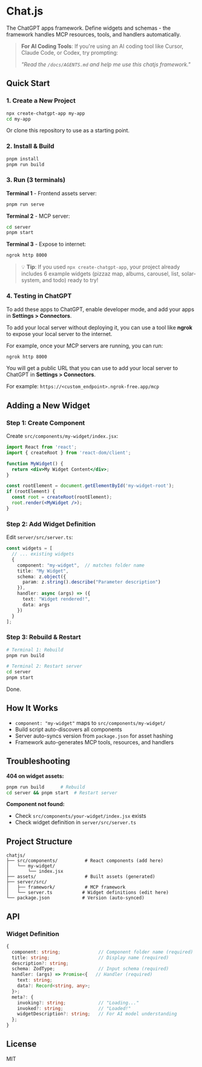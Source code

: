 # Chat.js

The ChatGPT apps framework. Define widgets and schemas - the framework handles MCP resources, tools, and handlers automatically.

> **For AI Coding Tools**: If you're using an AI coding tool like Cursor, Claude Code, or Codex, try prompting:
> 
> _"Read the `/docs/AGENTS.md` and help me use this chatjs framework."_

## Quick Start

### 1. Create a New Project

```bash
npx create-chatgpt-app my-app
cd my-app
```

Or clone this repository to use as a starting point.

### 2. Install & Build

```bash
pnpm install
pnpm run build
```

### 3. Run (3 terminals)

**Terminal 1** - Frontend assets server:
```bash
pnpm run serve
```

**Terminal 2** - MCP server:
```bash
cd server
pnpm start
```

**Terminal 3** - Expose to internet:
```bash
ngrok http 8000
```

> 💡 **Tip**: If you used `npx create-chatgpt-app`, your project already includes 6 example widgets (pizzaz map, albums, carousel, list, solar-system, and todo) ready to try!

### 4. Testing in ChatGPT

To add these apps to ChatGPT, enable developer mode, and add your apps in **Settings > Connectors**.

To add your local server without deploying it, you can use a tool like **ngrok** to expose your local server to the internet.

For example, once your MCP servers are running, you can run:

```bash
ngrok http 8000
```

You will get a public URL that you can use to add your local server to ChatGPT in **Settings > Connectors**.

For example: `https://<custom_endpoint>.ngrok-free.app/mcp`

## Adding a New Widget

### Step 1: Create Component

Create `src/components/my-widget/index.jsx`:

```jsx
import React from 'react';
import { createRoot } from 'react-dom/client';

function MyWidget() {
  return <div>My Widget Content</div>;
}

const rootElement = document.getElementById('my-widget-root');
if (rootElement) {
  const root = createRoot(rootElement);
  root.render(<MyWidget />);
}
```

### Step 2: Add Widget Definition

Edit `server/src/server.ts`:

```typescript
const widgets = [
  // ... existing widgets
  {
    component: "my-widget",  // matches folder name
    title: "My Widget",
    schema: z.object({
      param: z.string().describe("Parameter description")
    }),
    handler: async (args) => ({
      text: "Widget rendered!",
      data: args
    })
  }
];
```

### Step 3: Rebuild & Restart

```bash
# Terminal 1: Rebuild
pnpm run build

# Terminal 2: Restart server
cd server
pnpm start
```

Done.

## How It Works

- `component: "my-widget"` maps to `src/components/my-widget/`
- Build script auto-discovers all components
- Server auto-syncs version from `package.json` for asset hashing
- Framework auto-generates MCP tools, resources, and handlers

## Troubleshooting

**404 on widget assets:**
```bash
pnpm run build      # Rebuild
cd server && pnpm start  # Restart server
```

**Component not found:**
- Check `src/components/your-widget/index.jsx` exists
- Check widget definition in `server/src/server.ts`

## Project Structure

```
chatjs/
├── src/components/          # React components (add here)
│   └── my-widget/
│       └── index.jsx
├── assets/                  # Built assets (generated)
├── server/src/
│   ├── framework/           # MCP framework
│   └── server.ts           # Widget definitions (edit here)
└── package.json            # Version (auto-synced)
```

## API

### Widget Definition

```typescript
{
  component: string;              // Component folder name (required)
  title: string;                  // Display name (required)
  description?: string;
  schema: ZodType;                // Input schema (required)
  handler: (args) => Promise<{   // Handler (required)
    text: string;
    data?: Record<string, any>;
  }>;
  meta?: {
    invoking?: string;            // "Loading..."
    invoked?: string;             // "Loaded!"
    widgetDescription?: string;   // For AI model understanding
  };
}
```

## License

MIT

